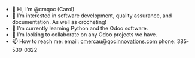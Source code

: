 - 👋 Hi, I’m @cmqoc (Carol)
- 👀 I’m interested in software development, quality assurance, and documentation. As well as crocheting!
- 🌱 I’m currently learning Python and the Odoo software.
- 💞️ I’m looking to collaborate on any Odoo projects we have.
- 📫 How to reach me:
      email: cmercau@qocinnovations.com
      phone: 385-539-0322

<!---
cmqoc/cmqoc is a ✨ special ✨ repository because its `README.md` (this file) appears on your GitHub profile.
You can click the Preview link to take a look at your changes.
--->
